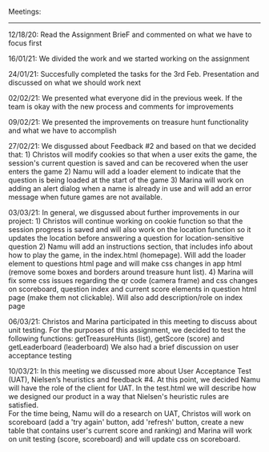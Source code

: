Meetings:
__________

12/18/20: Read the Assignment BrieF and commented on what we have to focus first 

16/01/21: We divided the work and we started working on the assignment

24/01/21: Succesfully completed the tasks for the 3rd Feb. 
          Presentation and discussed on what we should work next

02/02/21: We presented what everyone did in the previous week.
          If the team is okay with the new process and comments for improvements

09/02/21: We presented the improvements on treasure hunt functionality 
          and what we have to accomplish
          
27/02/21: We disgussed about Feedback #2 and based on that we decided that: 
          1) Christos will modify cookies so that when a user exits the game, the session's current question is saved
             and can be recovered when the user enters the game 
          2) Namu will add a loader element to indicate that the question is being loaded at the start of the game
          3) Marina will work on adding an alert dialog when a name is already in use and 
             will add an error message when future games are not available. 
             
03/03/21: In general, we disgussed about further improvements in our project: 
          1) Christos will continue working on cookie function so that the session progress is saved and 
             will also work on the location function so it updates the location 
             before answering a question for location-sensitive question
          2) Namu will add an instructions section, that includes info about how to play the game, in the index.html (homepage). 
             Will add the loader element to questions html page and will make css changes in app html
            (remove some boxes and borders around treasure hunt list).
          4) Marina will fix some css issues regarding the qr code (camera frame) and css changes on scoreboard,
             question index and current score elements in question html page (make them not clickable).
             Will also add description/role on index page
             
 06/03/21: Christos and Marina participated in this meeting to discuss about unit testing.
           For the purposes of this assignment, we decided to test the following functions: 
           getTreasureHunts (list), getScore (score) and getLeaderboard (leaderboard)
           We also had a brief discussion on user acceptance testing
           
 10/03/21: In this meeting we discussed more about User Acceptance Test (UAT), Nielsen’s heuristics and feedback #4.
          At this point, we decided Namu will have the role of the client for UAT. 
          In the test.html we will describe how we designed our product in a way that Nielsen's heuristic rules are satisfied.  
          For the time being, Namu will do a research on UAT, Christos will work on scoreboard (add a 'try again' button, 
          add 'refresh' button, create a new table that contains user's current score and ranking) 
          and Marina will work on unit testing (score, scoreboard) and will update css on scoreboard.
          

